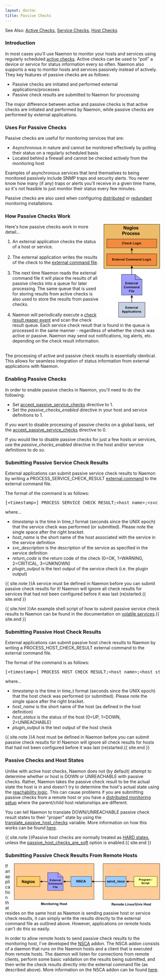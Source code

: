 ```yaml
---
layout: doctoc
title: Passive Checks
---
```

<span class="glyphicon glyphicon-arrow-right"></span> See Also: <a href="activechecks.html">Active Checks</a>, <a href="servicechecks.html">Service Checks</a>, <a href="hostchecks.html">Host Checks</a>

### Introduction

In most cases you'll use Naemon to monitor your hosts and services using regularly scheduled <a href="activechecks.html">active checks</a>.  Active checks can be used to "poll" a device or service for status information every so often.  Naemon also supports a way to monitor hosts and services passively instead of actively.  They key features of passive checks are as follows:

<ul>
<li>Passive checks are initiated and performed external applications/processes</li>
<li>Passive check results are submitted to Naemon for processing</li>
</ul>

The major difference between active and passive checks is that active checks are initiated and performed by Naemon, while passive checks are performed by external applications.

### Uses For Passive Checks

Passive checks are useful for monitoring services that are:

<ul>
<li>Asynchronous in nature and cannot be monitored effectively by polling their status on a regularly scheduled basis</li>
<li>Located behind a firewall and cannot be checked actively from the monitoring host</li>
</ul>

Examples of asynchronous services that lend themselves to being monitored passively include SNMP traps and security alerts.  You never know how many (if any) traps or alerts you'll receive in a given time frame, so it's not feasible to just monitor their status every few minutes.

Passive checks are also used when configuring <a href="distributed.html">distributed</a> or <a href="redundancy.html">redundant</a> monitoring installations.

### How Passive Checks Work

<img src="images/passivechecks.png" border="0" style="float: right; padding: 0 0 10px 10px;" alt="Passive Checks" title="Passive Checks">

Here's how passive checks work in more detail...

<ol>
<li>An external application checks the status of a host or service.<br><br></li>
<li>The external application writes the results of the check to the <a href="configmain.html#command_file">external command file</a>.<br><br></li>
<li>The next time Naemon reads the external command file it will place the results of all passive checks into a queue for later processing.  The same queue that is used for storing results from active checks is also used to store the results from passive checks.<br><br></li>
<li>Naemon will periodically execute a <a href="configmain.html#check_result_reaper_frequency">check result reaper event</a> and scan the check result queue.  Each service check result that is found in the queue is processed in the same manner - regardless of whether the check was active or passive.  Naemon may send out notifications, log alerts, etc. depending on the check result information.<br><br></li>
</ol>

The processing of active and passive check results is essentially identical.  This allows for seamless integration of status information from external applications with Naemon.

### Enabling Passive Checks

In order to enable passive checks in Naemon, you'll need to do the following:

<ul>
<li>Set <a href="configmain.html#accept_passive_service_checks">accept_passive_service_checks</a> directive to 1.</li>
<li>Set the <i>passive_checks_enabled</i> directive in your host and service definitions to 1.</li>
</ul>

<p>If you want to disable processing of passive checks on a global basis, set the <a href="configmain.html#accept_passive_service_checks">accept_passive_service_checks</a> directive to 0.</p>

<p>If you would like to disable passive checks for just a few hosts or services, use the <i>passive_checks_enabled</i> directive in the host and/or service definitions to do so.</p>

### Submitting Passive Service Check Results

<p>External applications can submit passive service check results to Naemon by writing a PROCESS_SERVICE_CHECK_RESULT <a href="extcommands.html">external command</a> to the external command file.</p>

The format of the command is as follows:

<pre>
[&lt;timestamp&gt;] PROCESS_SERVICE_CHECK_RESULT;&lt;host_name&gt;;&lt;svc_description&gt;;&lt;return_code&gt;;&lt;plugin_output&gt;
</pre>

where...

<ul>
<li><i>timestamp</i> is the time in time_t format (seconds since the UNIX epoch) that the service check was performed (or submitted). Please note the single space after the right bracket.</li>
<li><i>host_name</i> is the short name of the host associated with the service in the service definition</li>
<li><i>svc_description</i> is the description of the service as specified in the service definition</li>
<li><i>return_code</i> is the return code of the check (0=OK, 1=WARNING, 2=CRITICAL, 3=UNKNOWN)</li>
<li><i>plugin_output</i> is the text output of the service check (i.e. the plugin output)</li>
</ul>

{{ site.note }}A service must be defined in Naemon before you can submit passive check results for it!  Naemon will ignore all check results for services that had not been configured before it was last (re)started.{{ site.end }}

{{ site.hint }}An example shell script of how to submit passive service check results to Naemon can be found in the documentation on <a href="volatileservices.html">volatile services</a>.{{ site.end }}



### Submitting Passive Host Check Results

<p>External applications can submit passive host check results to Naemon by writing a PROCESS_HOST_CHECK_RESULT external command to the external command file.</p>

The format of the command is as follows:

<pre>
[&lt;timestamp&gt;]&nbsp;PROCESS_HOST_CHECK_RESULT;&lt;host_name&gt;;&lt;host_status&gt;;&lt;plugin_output&gt;
</pre>

where...

<ul>
<li><i>timestamp</i> is the time in time_t format (seconds since the UNIX epoch) that the host check was performed (or submitted). Please note the single space after the right bracket.</li>
<li><i>host_name</i> is the short name of the host (as defined in the host definition)</li>
<li><i>host_status</i> is the status of the host (0=UP, 1=DOWN, 2=UNREACHABLE)</li>
<li><i>plugin_output</i> is the text output of the host check</li>
</ul>

{{ site.note }}A host must be defined in Naemon before you can submit passive check results for it!  Naemon will ignore all check results for hosts that had not been configured before it was last (re)started.{{ site.end }}



### Passive Checks and Host States

Unlike with active host checks, Naemon does not (by default) attempt to determine whether or host is DOWN or UNREACHABLE with passive checks.  Rather, Naemon takes the passive check result to be the actual state the host is in and doesn't try to determine the host's actual state using the <a href="networkreachability.html">reachability logic</a>.  This can cause problems if you are submitting passive checks from a remote host or you have a <a href="distributed.html">distributed monitoring setup</a> where the parent/child host relationships are different.

<p>You can tell Naemon to translate DOWN/UNREACHABLE passive check result states to their "proper" state by using the <a href="configmain.html#translate_passive_host_checks">translate_passive_host_checks</a> variable.  More information on how this works can be found <a href="passivestatetranslation.html">here</a>.</p>

{{ site.note }}Passive host checks are normally treated as <a href="statetypes.html">HARD states</a>, unless the <a href="configmain.html#passive_host_checks_are_soft">passive_host_checks_are_soft</a> option is enabled.{{ site.end }}

### Submitting Passive Check Results From Remote Hosts

<img src="images/nsca.png" border="0" style="float: right; padding: 0 0 10px 10px;" alt="NSCA Addon" title="NSCA Addon">

If an application that resides on the same host as Naemon is sending passive host or service check results, it can simply write the results directly to the external command file as outlined above.  However, applications on remote hosts can't do this so easily.

In order to allow remote hosts to send passive check results to the monitoring host, I've developed the <a href="addons.html#nsca">NSCA</a> addon.  The NSCA addon consists of a daemon that runs on the Naemon hosts and a client that is executed from remote hosts.  The daemon will listen for connections from remote clients, perform some basic validation on the results being submitted, and then write the check results directly into the external command file (as described above).  More information on the NSCA addon can be found <a href="addons.html#nsca">here</a>.
